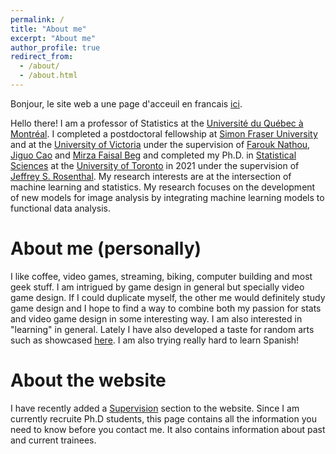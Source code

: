 ```yaml
---
permalink: /
title: "About me"
excerpt: "About me"
author_profile: true
redirect_from: 
  - /about/
  - /about.html
---
```


Bonjour, le site web a une page d'acceuil en francais [ici](https://cedricbeaulac.github.io/about_fr/).

Hello there! I am a professor of Statistics at the [Université du Québec à Montréal](https://statqam.uqam.ca). I completed a postdoctoral fellowship at [Simon Fraser University](https://www.sfu.ca/) and at the [University of Victoria](https://www.uvic.ca/) under the supervision of [Farouk Nathou](https://www.math.uvic.ca/~nathoo/), [Jiguo Cao](https://www.sfu.ca/science/stat/cao/) and [Mirza Faisal Beg](https://www.sfu.ca/engineering/faculty-and-staff/faculty/faisal_beg.html) and completed my Ph.D. in [Statistical Sciences](https://www.statistics.utoronto.ca) at the [University of Toronto](http://www.utstat.utoronto.ca) in 2021 under the supervision of [Jeffrey S. Rosenthal](http://probability.ca). My research interests are at the intersection of machine learning and statistics. My research focuses on the development of new models for image analysis by integrating machine learning models to functional data analysis.

About me (personally)
=====

I like coffee, video games, streaming, biking, computer building and most geek stuff. I am intrigued by game design in general but specially video game design. If I could duplicate myself, the other me would definitely study game design and I hope to find a way to combine both my passion for stats and video game design in some interesting way. I am also interested in "learning" in general. Lately I have also developed a taste for random arts such as showcased [here](http://art-aleatoire.com). I am also trying really hard to learn Spanish!

About the website
=====

I have recently added a [Supervision](https://cedricbeaulac.github.io/students/) section to the website. Since I am currently recruite Ph.D students, this page contains all the information you need to know before you contact me. It also contains information about past and current trainees. 


